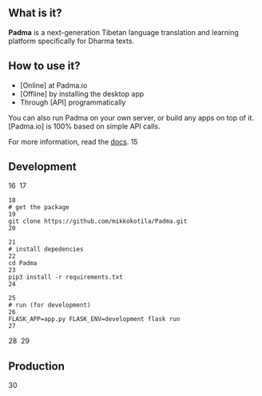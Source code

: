 ## What is it?

**Padma** is a next-generation Tibetan language translation and learning platform specifically for Dharma texts. 

## How to use it? 

- [Online] at Padma.io
- [Offline] by installing the desktop app
- Through [API] programmatically

You can also run Padma on your own server, or build any apps on top of it. [Padma.io] is 100% based on simple API calls. 

For more information, read the [docs](https://mikkokotila.github.io/Padma/#/).​
15
## Development 
16
​
17
```
18
# get the package
19
git clone https://github.com/mikkokotila/Padma.git
20
​
21
# install depedencies
22
cd Padma
23
pip3 install -r requirements.txt
24
​
25
# run (for development)
26
FLASK_APP=app.py FLASK_ENV=development flask run
27
```
28
​
29
## Production
30
